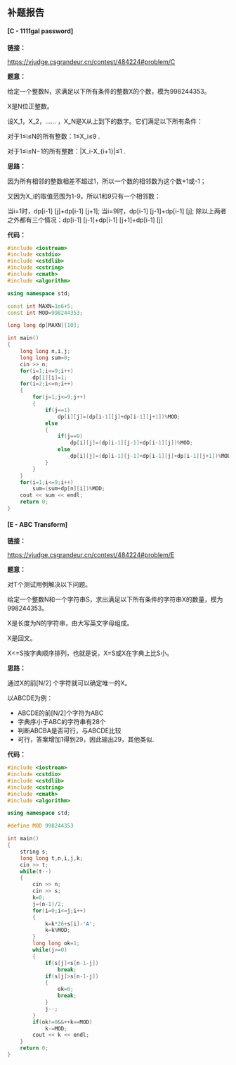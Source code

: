 ## 补题报告

#### [C - 1111gal password]

**链接：**

https://vjudge.csgrandeur.cn/contest/484224#problem/C

**题意：**

给定一个整数N，求满足以下所有条件的整数X的个数，模为998244353。

X是N位正整数。

设X_1，X_2，...... ，X_N是X从上到下的数字。它们满足以下所有条件：

对于1≤i≤N的所有整数：1≤X_i≤9 .

对于1≤i≤N−1的所有整数：|X_i-X_{i+1}|≤1 .

**思路：**

因为所有相邻的整数相差不超过1，所以一个数的相邻数为这个数+1或-1；

又因为X_i的取值范围为1-9，所以1和9只有一个相邻数：

当i=1时，dp[i-1] [j]+dp[i-1] [j+1];
当i=9时，dp[i-1] [j-1]+dp[i-1] [j];
除以上两者之外都有三个情况：dp[i-1] [j-1]+dp[i-1] [j+1]+dp[i-1] [j]

**代码：**

```c++
#include <iostream>
#include <cstdio>
#include <cstdlib>
#include <cstring>
#include <cmath>
#include <algorithm>

using namespace std;

const int MAXN=1e6+5;
const int MOD=998244353;

long long dp[MAXN][10];

int main()
{
    long long n,i,j;
    long long sum=0;
    cin >> n;
    for(i=1;i<=9;i++)
        dp[1][i]=1;
    for(i=2;i<=n;i++)
    {
        for(j=1;j<=9;j++)
        {
            if(j==1)
                dp[i][j]=(dp[i-1][j]+dp[i-1][j+1])%MOD;
            else
            {
                if(j==9)
                    dp[i][j]=(dp[i-1][j-1]+dp[i-1][j])%MOD;
                else
                    dp[i][j]=(dp[i-1][j-1]+dp[i-1][j]+dp[i-1][j+1])%MOD;
            }
        }
    }
    for(i=1;i<=9;i++)
        sum=(sum+dp[n][i])%MOD;
    cout << sum << endl;
    return 0;
}
```

#### [E - ABC Transform]

**链接：**

https://vjudge.csgrandeur.cn/contest/484224#problem/E

**题意：**

对T个测试用例解决以下问题。

给定一个整数N和一个字符串S，求出满足以下所有条件的字符串X的数量，模为998244353。

X是长度为N的字符串，由大写英文字母组成。

X是回文。

X<=S按字典顺序排列，也就是说，X=S或X在字典上比S小。

**思路：**

通过X的前[N/2] 个字符就可以确定唯一的X。

以ABCDE为例：

- ABCDE的前[N/2]个字符为ABC
- 字典序小于ABC的字符串有28个
- 判断ABCBA是否可行，与ABCDE比较
- 可行，答案增加1得到29，因此输出29，其他类似.

**代码：**

```c++
#include <iostream>
#include <cstdio>
#include <cstdlib>
#include <cstring>
#include <cmath>
#include <algorithm>

using namespace std;

#define MOD 998244353

int main()
{
    string s;
    long long t,n,i,j,k;
    cin >> t;
    while(t--)
    {
        cin >> n;
        cin >> s;
        k=0;
        j=(n-1)/2;
        for(i=0;i<=j;i++)
        {
            k=k*26+s[i]-'A';
            k=k%MOD;
        }
        long long ok=1;
        while(j>=0)
        {
            if(s[j]<s[n-1-j])
                break;
            if(s[j]>s[n-1-j])
            {
                ok=0;
                break;
            }
            j--;
        }
        if(ok!=0&&++k==MOD)
            k-=MOD;
        cout << k << endl;
    }
    return 0;
}
```


